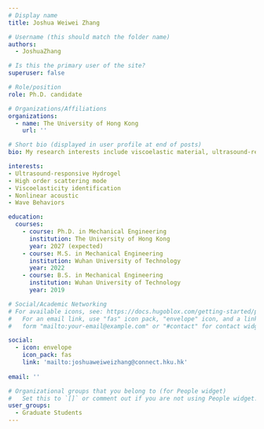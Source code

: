 ```yaml
---
# Display name
title: Joshua Weiwei Zhang

# Username (this should match the folder name)
authors:
  - JoshuaZhang

# Is this the primary user of the site?
superuser: false

# Role/position
role: Ph.D. candidate

# Organizations/Affiliations
organizations:
  - name: The University of Hong Kong
    url: ''

# Short bio (displayed in user profile at end of posts)
bio: My research interests include viscoelastic material, ultrasound-responsive material and wave behavior.

interests:
- Ultrasound-responsive Hydrogel
- High order scattering mode
- Viscoelasticity identification
- Nonlinear acoustic
- Wave Behaviors

education:
  courses:
    - course: Ph.D. in Mechanical Engineering
      institution: The University of Hong Kong
      year: 2027 (expected)
    - course: M.S. in Mechanical Engineering
      institution: Wuhan University of Technology
      year: 2022
    - course: B.S. in Mechanical Engineering
      institution: Wuhan University of Technology
      year: 2019

# Social/Academic Networking
# For available icons, see: https://docs.hugoblox.com/getting-started/page-builder/#icons
#   For an email link, use "fas" icon pack, "envelope" icon, and a link in the
#   form "mailto:your-email@example.com" or "#contact" for contact widget.

social:
  - icon: envelope
    icon_pack: fas
    link: 'mailto:joshuaweiweizhang@connect.hku.hk'
  
email: ''

# Organizational groups that you belong to (for People widget)
#   Set this to `[]` or comment out if you are not using People widget.
user_groups:
  - Graduate Students
---
```

